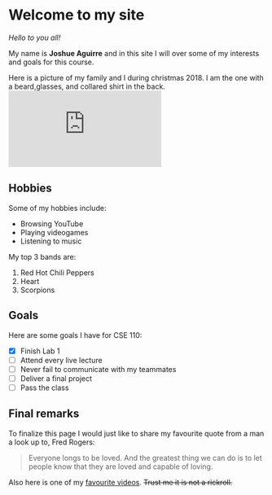 # Welcome to my site

*Hello to you all!*

My name is **Joshue Aguirre** and in this site I will over some of my interests and goals for this course. 

Here is a picture of my family and I during christmas 2018. I am the one with a beard,glasses, and collared shirt in the back.
![pic](https://github.com/Yoshisham/CSE110-Lab1/blob/gh-pages/index.md)

## Hobbies

Some of my hobbies include:
- Browsing YouTube
- Playing videogames
- Listening to music

My top 3 bands are:
1. Red Hot Chili Peppers
2. Heart
3. Scorpions

## Goals 

Here are some goals I have for CSE 110:
- [x] Finish Lab 1
- [ ] Attend every live lecture
- [ ] Never fail to communicate with my teammates
- [ ] Deliver a final project
- [ ] Pass the class

## Final remarks

To finalize this page I would just like to share my favourite quote from a man a look up to, Fred Rogers:
> Everyone longs to be loved. And the greatest thing we can do is to let people know that they are loved and capable of loving.

Also here is one of my [favourite videos](https://youtu.be/uH0hikcwjIA). ~~Trust me it is not a rickroll.~~
